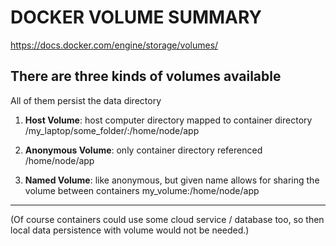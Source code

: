 # DOCKER VOLUME SUMMARY

https://docs.docker.com/engine/storage/volumes/

## There are three kinds of volumes available

All of them persist the data directory

1. **Host Volume**: host computer directory mapped to container directory
/my_laptop/some_folder/:/home/node/app

2. **Anonymous Volume**: only container directory referenced
/home/node/app

3. **Named Volume**: like anonymous, but given name allows for sharing the volume between containers
my_volume:/home/node/app

---

(Of course containers could use some cloud service / database too, so 
then local data persistence with volume would not be needed.)





